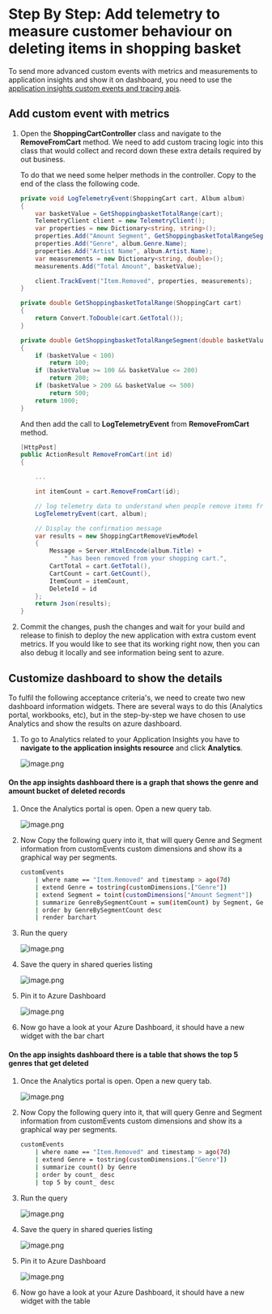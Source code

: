 # Step By Step: Add telemetry to measure customer behaviour on deleting items in shopping basket #

To send more advanced custom events with metrics and measurements to application insights and show it on dashboard, you need to use the [application insights custom events and tracing apis](https://docs.microsoft.com/en-us/azure/application-insights/app-insights-api-custom-events-metrics#trackevent).

## Add custom event with metrics ##

1. Open the **ShoppingCartController** class and navigate to the **RemoveFromCart** method. We need to add custom tracing logic into this class that would collect and record down these extra details required by out business.

   To do that we need some helper methods in the controller. Copy to the end of the class the following code.

   ```csharp
   private void LogTelemetryEvent(ShoppingCart cart, Album album)
   {
       var basketValue = GetShoppingbasketTotalRange(cart);
       TelemetryClient client = new TelemetryClient();
       var properties = new Dictionary<string, string>();
       properties.Add("Amount Segment", GetShoppingbasketTotalRangeSegment(basketValue).ToString());
       properties.Add("Genre", album.Genre.Name);
       properties.Add("Artist Name", album.Artist.Name);
       var measurements = new Dictionary<string, double>();
       measurements.Add("Total Amount", basketValue);
   
       client.TrackEvent("Item.Removed", properties, measurements);
   }
   
   private double GetShoppingbasketTotalRange(ShoppingCart cart)
   {
       return Convert.ToDouble(cart.GetTotal());
   }
   
   private double GetShoppingbasketTotalRangeSegment(double basketValue)
   {
       if (basketValue < 100)
           return 100;
       if (basketValue >= 100 && basketValue <= 200)
           return 200;
       if (basketValue > 200 && basketValue <= 500)
           return 500;
       return 1000;
   }
   ```

   And then add the call to **LogTelemetryEvent** from **RemoveFromCart** method.

   ```csharp
   [HttpPost]
   public ActionResult RemoveFromCart(int id)
   {
   
       ...
   
       int itemCount = cart.RemoveFromCart(id);
   
       // log telemetry data to understand when people remove items from the basket
       LogTelemetryEvent(cart, album); 
   
       // Display the confirmation message
       var results = new ShoppingCartRemoveViewModel
       {
           Message = Server.HtmlEncode(album.Title) +
               " has been removed from your shopping cart.",
           CartTotal = cart.GetTotal(),
           CartCount = cart.GetCount(),
           ItemCount = itemCount,
           DeleteId = id
       };
       return Json(results);
   }
   ```

2. Commit the changes, push the changes and wait for your build and release to finish to deploy the new application with extra custom event metrics. If you would like to see that its working right now, then you can also debug it locally and see information being sent to azure. 

## Customize dashboard to show the details ##

To fulfil the following acceptance criteria's, we need to create two new dashboard information widgets. There are several ways to do this (Analytics portal, workbooks, etc), but in the step-by-step we have chosen to use Analytics and show the results on azure dashboard.

1. To go to Analytics related to your Application Insights you have to **navigate to the application insights resource** and click **Analytics**.    

   ![image.png](.attachments/NavigateToAnalytics.png )

#### On the app insights dashboard there is a graph that shows the genre and amount bucket of deleted records

1. Once the Analytics portal is open. Open a new query tab. 

   ![image.png](.attachments/OpenNewQueryHubToWriteQuery.png )

2. Now Copy the following query into it, that will query Genre and Segment information from customEvents custom dimensions and show its a graphical way per segments.

   ```bash
   customEvents 
       | where name == "Item.Removed" and timestamp > ago(7d)
       | extend Genre = tostring(customDimensions.["Genre"])
       | extend Segment = toint(customDimensions["Amount Segment"])
       | summarize GenreBySegmentCount = sum(itemCount) by Segment, Genre
       | order by GenreBySegmentCount desc 
       | render barchart 
   ```

3. Run the query

   ![image.png](.attachments/RunQuery_DeletionsByGenreAndSegment.png)

4. Save the query in shared queries listing

   ![image.png](.attachments/SaveQuery_ToSharedQueries1.png)

5. Pin it to Azure Dashboard

   ![image.png](.attachments/PinToAzureDashboard1.png)

6. Now go have a look at your Azure Dashboard, it should have a new widget with the bar chart

#### On the app insights dashboard there is a table that shows the top 5 genres that get deleted

1. Once the Analytics portal is open. Open a new query tab. 

   ![image.png](.attachments/OpenNewQueryHubToWriteQuery.png)

2. Now Copy the following query into it, that will query Genre and Segment information from customEvents custom dimensions and show its a graphical way per segments.

   ```bash
   customEvents 
       | where name == "Item.Removed" and timestamp > ago(7d)
       | extend Genre = tostring(customDimensions.["Genre"])
       | summarize count() by Genre
       | order by count_ desc 
       | top 5 by count_ desc 
   ```

3. Run the query

   ![image.png](.attachments/RunQuery_Top5DeletionsByGenre.png)

4. Save the query in shared queries listing

   ![image.png](.attachments/SaveQuery_ToSharedQueries2.png)

5. Pin it to Azure Dashboard

   ![image.png](.attachments/PinToAzureDashboard2.png)

6. Now go have a look at your Azure Dashboard, it should have a new widget with the table